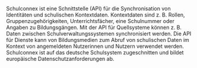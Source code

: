 Schulconnex ist eine Schnittstelle (API) für die Synchronisation von Identitäten und schulischen Kontextdaten. Kontextdaten sind z. B. Rollen, Gruppenzugehörigkeiten, Unterrichtsfächer, eine Schulnummer oder Angaben zu Bildungsgängen. Mit der API für Quellsysteme können z. B. Daten zwischen Schulverwaltungssystemen synchronisiert werden. Die API für Dienste kann von Bildungsmedien zum Abruf von schulischen Daten im Kontext von angemeldeten Nutzerinnen und Nutzern verwendet werden. Schulconnex ist auf das deutsche Schulsystem zugeschnitten und bildet europäische Datenschutzanforderungen ab.
